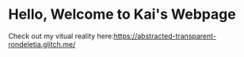 # Hello, Welcome to Kai's Webpage
Check out my vitual reality here:https://abstracted-transparent-rondeletia.glitch.me/
